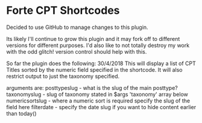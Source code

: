 # Forte CPT Shortcodes

Decided to use GitHub to manage changes to this plugin.

Its likely I'll continue to grow this plugin and it may fork off to different versions for different purposes.  I'd also like to not totally destroy my work with the odd glitch!  version control should help with this.

So far the plugin does the following:
30/4/2018
This will display a list of CPT Titles sorted by the numeric field specified in the
 shortcode.  It will also restrict output to just the taxonomy specified.

 arguments are:
 	posttypeslug	- what is the slug of the main posttype?
 	taxonomyslug	- slug of taxonomy stated in $args 'taxonomy' array below
	numericsortslug - where a numeric sort is required specify the slug of the field here
	filterdate 		- specify the date slug if you want to hide content earlier than today()

